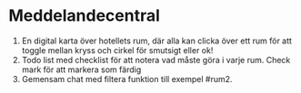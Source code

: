 # Meddelandecentral

1. En digital karta över hotellets rum, där alla kan clicka över ett rum för att toggle mellan kryss och cirkel för smutsigt eller ok!
2. Todo list med checklist för att notera vad måste göra i varje rum. Check mark för att markera som färdig
3. Gemensam chat med filtera funktion till exempel #rum2.
